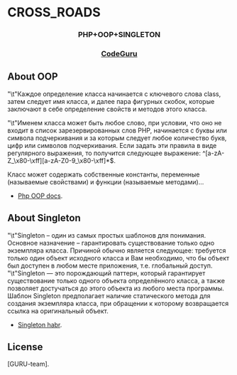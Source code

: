 # CROSS_ROADS
<h3 align="center">PHP+OOP+SINGLETON</h3>

<h3 align="center">
<a href="http://codeguru.be/">CodeGuru</a>
</h3>

## About OOP

"\t"Каждое определение класса начинается с ключевого слова class, затем следует имя класса, и далее пара фигурных скобок, которые заключают в себе определение свойств и методов этого класса.

"\t"Именем класса может быть любое слово, при условии, что оно не входит в список зарезервированных слов PHP, начинается с буквы или символа подчеркивания и за которым следует любое количество букв, цифр или символов подчеркивания. Если задать эти правила в виде регулярного выражения, то получится следующее выражение: ^[a-zA-Z_\x80-\xff][a-zA-Z0-9_\x80-\xff]*$.

Класс может содержать собственные константы, переменные (называемые свойствами) и функции (называемые методами)...
- [Php OOP docs](https://www.php.net/manual/ru/language.oop5.php).

## About Singleton

"\t"Singleton – один из самых простых шаблонов для понимания. Основное назначение – гарантировать существование только одно экземпляра класса. Причиной обычно является следующее: требуется только один объект исходного класса и Вам необходимо, что бы объект был доступен в любом месте приложения, т.е. глобальный доступ.
"\t"Singleton — это порождающий паттерн, который гарантирует существование только одного объекта определённого класса, а также позволяет достучаться до этого объекта из любого места программы. Шаблон Singleton предполагает наличие статического метода для создания экземпляра класса, при обращении к которому возвращается ссылка на оригинальный объект.
- [Singleton habr](https://habr.com/ru/post/31375/).

## License

[GURU-team].
